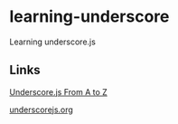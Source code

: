 # learning-underscore

Learning underscore.js

## Links

[Underscore.js From A to Z](https://youtu.be/ywa8BseljUM)

[underscorejs.org](http://underscorejs.org/)


